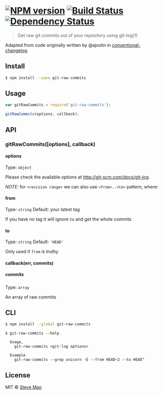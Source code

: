#  [![NPM version][npm-image]][npm-url] [![Build Status][travis-image]][travis-url] [![Dependency Status][daviddm-url]][daviddm-image]

> Get raw git commits out of your repository using git-log(1)


Adapted from code originally written by @ajoslin in [conventional-changelog](https://github.com/ajoslin/conventional-changelog).


## Install

```sh
$ npm install --save git-raw-commits
```


## Usage

```js
var gitRawCommits = require('git-raw-commits');

gitRawCommits(options, callback);
```


## API

### gitRawCommits([options], callback)

#### options

Type: `object`

Please check the available options at http://git-scm.com/docs/git-log.

*NOTE*: for `<revision range>` we can also use `<from>..<to>` pattern, where:

#### from

Type: `string` Default: your latest tag

If you have no tag it will ignore `to` and get the whole commits

#### to

Type: `string` Default: `'HEAD'`

Only used if `from` is truthy

#### callback(err, commits)

##### commits

Type: `array`

An array of raw commits


## CLI

```sh
$ npm install --global git-raw-commits
```

```
$ git-raw-commits --help

  Usage,
    git-raw-commits <git-log options>

  Example
    git-raw-commits --grep unicorn -E --from HEAD~2 --to HEAD^
```


## License

MIT © [Steve Mao](https://github.com/stevemao)


[npm-url]: https://npmjs.org/package/git-raw-commits
[npm-image]: https://badge.fury.io/js/git-raw-commits.svg
[travis-url]: https://travis-ci.org/stevemao/git-raw-commits
[travis-image]: https://travis-ci.org/stevemao/git-raw-commits.svg?branch=master
[daviddm-url]: https://david-dm.org/stevemao/git-raw-commits.svg?theme=shields.io
[daviddm-image]: https://david-dm.org/stevemao/git-raw-commits
